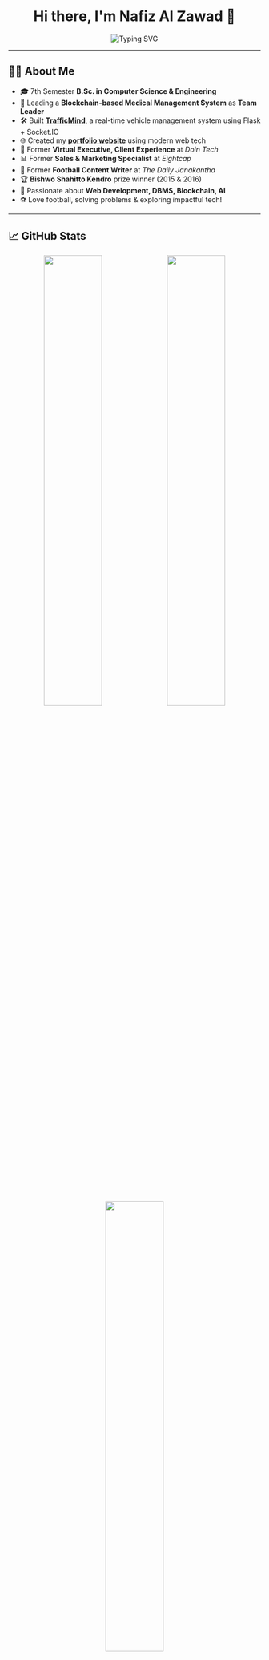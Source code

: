 <h1 align="center">Hi there, I'm Nafiz Al Zawad 👋</h1>

<p align="center">
  <img src="https://readme-typing-svg.herokuapp.com?font=Fira+Code&duration=3000&pause=1000&color=00FFFF&center=true&vCenter=true&width=600&lines=CSE+Student+%7C+Team+Leader+(Blockchain+Project);Passionate+about+Web+Development%2C+Blockchain+%26+AI;Ex-Virtual+Executive+at+Doin+Tech;Ex-S%26M+Specialist+at+Eightcap;Built+TrafficMind+%26+Portfolio+Site;Football+Enthusiast+%7C+Tech+Explorer+%7C+AI+Learner" alt="Typing SVG" />
</p>

---

## 👨‍💻 About Me

- 🎓 7th Semester **B.Sc. in Computer Science & Engineering**
- 🧠 Leading a **Blockchain-based Medical Management System** as **Team Leader**
- 🛠️ Built [**TrafficMind**](https://github.com/nafizalzawad/TrafficMind), a real-time vehicle management system using Flask + Socket.IO
- 🌐 Created my **[portfolio website](https://zawad-dev.vercel.app)** using modern web tech
- 💼 Former **Virtual Executive, Client Experience** at *Doin Tech*
- 📊 Former **Sales & Marketing Specialist** at *Eightcap*
- 📝 Former **Football Content Writer** at *The Daily Janakantha*
- 🏆 **Bishwo Shahitto Kendro** prize winner (2015 & 2016)
- 🚀 Passionate about **Web Development, DBMS, Blockchain, AI**
- ⚽ Love football, solving problems & exploring impactful tech!

---

## 📈 GitHub Stats

<p align="center">
  <img width="48%" src="https://github-readme-stats.vercel.app/api?username=nafizalzawad&show_icons=true&theme=tokyonight&count_private=true" />
  <img width="48%" src="https://github-readme-streak-stats.herokuapp.com?user=nafizalzawad&theme=tokyonight&hide_border=true" />
</p>
<p align="center">
  <img width="48%" src="https://github-readme-stats.vercel.app/api/top-langs/?username=nafizalzawad&layout=compact&theme=tokyonight" />
</p>

---

## 🔥 Recent GitHub Activity

<p align="center">
  <img src="https://github-readme-activity-graph.vercel.app/graph?username=nafizalzawad&theme=tokyo-night&bg_color=1a1b27&hide_border=true" />
</p>

---

## 🚀 Notable Projects

### 🚦 **TrafficMind: Vehicle Management System**  
🔗 [GitHub Repository](https://github.com/nafizalzawad/TrafficMind)  
Built using **Flask, MySQL, Bootstrap, and Socket.IO**. Provides real-time updates for vehicle records and fines.

### 🧑‍💼 **Portfolio Website**  
🌐 [zawad-dev.vercel.app](https://zawad-dev.vercel.app)  
Built with **HTML, CSS, JavaScript, and responsive design** to showcase projects and resume.

---

## 📬 Connect with Me

<p align="center">
  <a href="https://www.linkedin.com/in/nafizalzawad/">
    <img src="https://img.shields.io/badge/LinkedIn-0077B5?style=for-the-badge&logo=linkedin&logoColor=white" />
  </a>
  <a href="https://zawad-dev.vercel.app">
    <img src="https://img.shields.io/badge/Portfolio-000000?style=for-the-badge&logo=vercel&logoColor=white" />
  </a>
</p>
